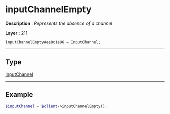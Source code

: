 # inputChannelEmpty

**Description** : *Represents the absence of a channel*

**Layer** : 211

```tl
inputChannelEmpty#ee8c1e86 = InputChannel;
```

---

## Type

[InputChannel](type/InputChannel)

---

## Example

```php
$inputChannel = $client->inputChannelEmpty();
```